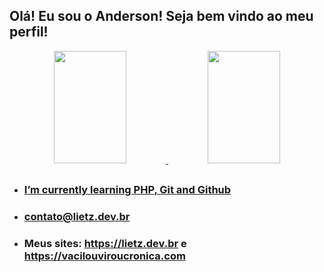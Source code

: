 ## Olá! Eu sou o Anderson! Seja bem vindo ao meu perfil!
<div align="center">
  <a href="https://github.com/andersonlietz">
  <img height="180em" width="48%" src="https://github-readme-stats.vercel.app/api?username=andersonlietz&show_icons=true&theme=dark&include_all_commits=true&count_private=true"/>
  <img height="180em" width="48%" src="https://github-readme-stats.vercel.app/api/top-langs/?username=andersonlietz&layout=compact&langs_count=7&theme=dark"/>
</div>

## 

- ###  I’m currently learning **PHP**, **Git** and **Github**
- ###  <a href="emailto:contato@lietz.dev.br"> contato@lietz.dev.br </a>
- ###  Meus sites: https://lietz.dev.br e https://vacilouviroucronica.com

<!---
andersonlietz/andersonlietz is a ✨ special ✨ repository because its `README.md` (this file) appears on your GitHub profile.
You can click the Preview link to take a look at your changes.
--->
